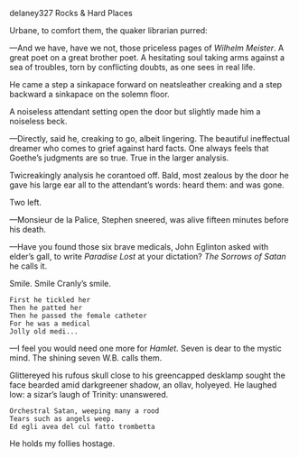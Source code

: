 delaney327 Rocks & Hard Places

Urbane, to comfort them, the quaker librarian purred:

—And we have, have we not, those priceless pages of *Wilhelm Meister*. A
great poet on a great brother poet. A hesitating soul taking arms
against a sea of troubles, torn by conflicting doubts, as one sees in
real life.

He came a step a sinkapace forward on neatsleather creaking and a step
backward a sinkapace on the solemn floor.

A noiseless attendant setting open the door but slightly made him a
noiseless beck.

—Directly, said he, creaking to go, albeit lingering. The beautiful
ineffectual dreamer who comes to grief against hard facts. One always
feels that Goethe’s judgments are so true. True in the larger analysis.

Twicreakingly analysis he corantoed off. Bald, most zealous by the door
he gave his large ear all to the attendant’s words: heard them: and was
gone.

Two left.

—Monsieur de la Palice, Stephen sneered, was alive fifteen minutes
before his death.

—Have you found those six brave medicals, John Eglinton asked with
elder’s gall, to write *Paradise Lost* at your dictation? *The Sorrows
of Satan* he calls it.

Smile. Smile Cranly’s smile.

	First he tickled her
	Then he patted her
	Then he passed the female catheter
	For he was a medical
	Jolly old medi...

—I feel you would need one more for *Hamlet.* Seven is dear to the
mystic mind. The shining seven W.B. calls them.

Glittereyed his rufous skull close to his greencapped desklamp sought
the face bearded amid darkgreener shadow, an ollav, holyeyed. He laughed
low: a sizar’s laugh of Trinity: unanswered.

	Orchestral Satan, weeping many a rood
	Tears such as angels weep.
	Ed egli avea del cul fatto trombetta

He holds my follies hostage.

